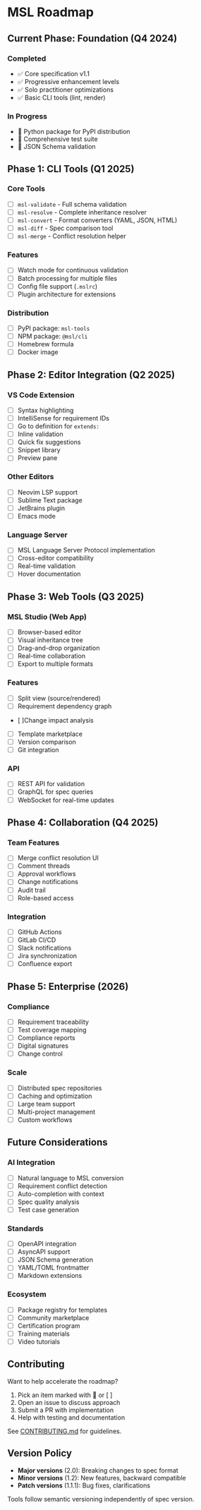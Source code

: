 # MSL Roadmap

## Current Phase: Foundation (Q4 2024)

### Completed
- ✅ Core specification v1.1
- ✅ Progressive enhancement levels
- ✅ Solo practitioner optimizations
- ✅ Basic CLI tools (lint, render)

### In Progress
- 🚧 Python package for PyPI distribution
- 🚧 Comprehensive test suite
- 🚧 JSON Schema validation

## Phase 1: CLI Tools (Q1 2025)

### Core Tools
- [ ] `msl-validate` - Full schema validation
- [ ] `msl-resolve` - Complete inheritance resolver
- [ ] `msl-convert` - Format converters (YAML, JSON, HTML)
- [ ] `msl-diff` - Spec comparison tool
- [ ] `msl-merge` - Conflict resolution helper

### Features
- [ ] Watch mode for continuous validation
- [ ] Batch processing for multiple files
- [ ] Config file support (`.mslrc`)
- [ ] Plugin architecture for extensions

### Distribution
- [ ] PyPI package: `msl-tools`
- [ ] NPM package: `@msl/cli`
- [ ] Homebrew formula
- [ ] Docker image

## Phase 2: Editor Integration (Q2 2025)

### VS Code Extension
- [ ] Syntax highlighting
- [ ] IntelliSense for requirement IDs
- [ ] Go to definition for `extends:`
- [ ] Inline validation
- [ ] Quick fix suggestions
- [ ] Snippet library
- [ ] Preview pane

### Other Editors
- [ ] Neovim LSP support
- [ ] Sublime Text package
- [ ] JetBrains plugin
- [ ] Emacs mode

### Language Server
- [ ] MSL Language Server Protocol implementation
- [ ] Cross-editor compatibility
- [ ] Real-time validation
- [ ] Hover documentation

## Phase 3: Web Tools (Q3 2025)

### MSL Studio (Web App)
- [ ] Browser-based editor
- [ ] Visual inheritance tree
- [ ] Drag-and-drop organization
- [ ] Real-time collaboration
- [ ] Export to multiple formats

### Features
- [ ] Split view (source/rendered)
- [ ] Requirement dependency graph
- [ ]Change impact analysis
- [ ] Template marketplace
- [ ] Version comparison
- [ ] Git integration

### API
- [ ] REST API for validation
- [ ] GraphQL for spec queries
- [ ] WebSocket for real-time updates

## Phase 4: Collaboration (Q4 2025)

### Team Features
- [ ] Merge conflict resolution UI
- [ ] Comment threads
- [ ] Approval workflows
- [ ] Change notifications
- [ ] Audit trail
- [ ] Role-based access

### Integration
- [ ] GitHub Actions
- [ ] GitLab CI/CD
- [ ] Slack notifications
- [ ] Jira synchronization
- [ ] Confluence export

## Phase 5: Enterprise (2026)

### Compliance
- [ ] Requirement traceability
- [ ] Test coverage mapping
- [ ] Compliance reports
- [ ] Digital signatures
- [ ] Change control

### Scale
- [ ] Distributed spec repositories
- [ ] Caching and optimization
- [ ] Large team support
- [ ] Multi-project management
- [ ] Custom workflows

## Future Considerations

### AI Integration
- [ ] Natural language to MSL conversion
- [ ] Requirement conflict detection
- [ ] Auto-completion with context
- [ ] Spec quality analysis
- [ ] Test case generation

### Standards
- [ ] OpenAPI integration
- [ ] AsyncAPI support
- [ ] JSON Schema generation
- [ ] YAML/TOML frontmatter
- [ ] Markdown extensions

### Ecosystem
- [ ] Package registry for templates
- [ ] Community marketplace
- [ ] Certification program
- [ ] Training materials
- [ ] Video tutorials

## Contributing

Want to help accelerate the roadmap?

1. Pick an item marked with 🚧 or [ ]
2. Open an issue to discuss approach
3. Submit a PR with implementation
4. Help with testing and documentation

See [CONTRIBUTING.md](../../CONTRIBUTING.md) for guidelines.

## Version Policy

- **Major versions** (2.0): Breaking changes to spec format
- **Minor versions** (1.2): New features, backward compatible
- **Patch versions** (1.1.1): Bug fixes, clarifications

Tools follow semantic versioning independently of spec version.